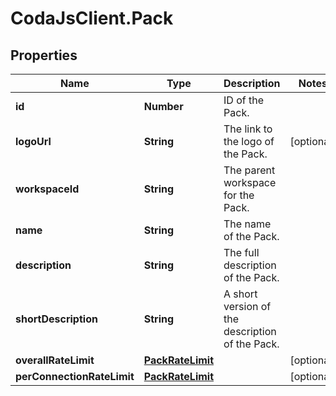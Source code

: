 # CodaJsClient.Pack

## Properties
Name | Type | Description | Notes
------------ | ------------- | ------------- | -------------
**id** | **Number** | ID of the Pack. | 
**logoUrl** | **String** | The link to the logo of the Pack. | [optional] 
**workspaceId** | **String** | The parent workspace for the Pack. | 
**name** | **String** | The name of the Pack. | 
**description** | **String** | The full description of the Pack. | 
**shortDescription** | **String** | A short version of the description of the Pack. | 
**overallRateLimit** | [**PackRateLimit**](PackRateLimit.md) |  | [optional] 
**perConnectionRateLimit** | [**PackRateLimit**](PackRateLimit.md) |  | [optional] 
